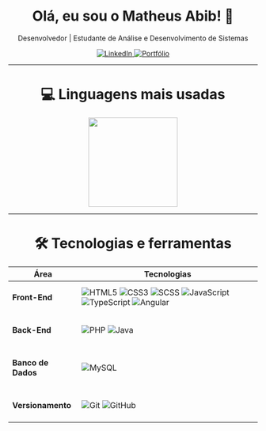 <h1 align="center">Olá, eu sou o Matheus Abib! 👋</h1>

<p align="center">
  Desenvolvedor | Estudante de Análise e Desenvolvimento de Sistemas
</p>

<div align="center">
  <a href="https://www.linkedin.com/in/matheusabib/" target="_blank">
    <img src="https://img.shields.io/badge/LinkedIn-0077B5?style=for-the-badge&logo=linkedin&logoColor=white" alt="LinkedIn" />
  </a>
  <a href="https://matheus-abib-portifolio.up.railway.app/" target="_blank">
    <img src="https://img.shields.io/badge/Portfólio-000000?style=for-the-badge&logo=about-dot-me&logoColor=white" alt="Portfólio" />
  </a>
</div>


---

<div align="center">
  <h1>💻 Linguagens mais usadas</h1>
  <img height="180em" src="https://github-readme-stats.vercel.app/api/top-langs/?username=MatheusAbib&layout=compact&langs_count=10&hide=jupyter%20notebook&theme=radical" />
</div>

---

<div align="center">
  <h1>🛠 Tecnologias e ferramentas</h1>
</div>

<div align="center">
  <table>
    <thead>
      <tr>
        <th><strong>Área</strong></th>
        <th><strong>Tecnologias</strong></th>
      </tr>
    </thead>
    <tbody>
      <tr>
        <td><strong><br>Front-End<br><br></strong></td>
        <td>
          <img src="https://img.shields.io/badge/-HTML5-E34F26?style=flat-square&logo=html5&logoColor=white" alt="HTML5" />
          <img src="https://img.shields.io/badge/-CSS3-1572B6?style=flat-square&logo=css3&logoColor=white" alt="CSS3" />
          <img src="https://img.shields.io/badge/-SCSS-CC6699?style=flat-square&logo=sass&logoColor=white" alt="SCSS" />
          <img src="https://img.shields.io/badge/-JavaScript-F7DF1E?style=flat-square&logo=javascript&logoColor=000" alt="JavaScript" />
          <img src="https://img.shields.io/badge/-TypeScript-3178C6?style=flat-square&logo=typescript&logoColor=white" alt="TypeScript" />
          <img src="https://img.shields.io/badge/-Angular-DD0031?style=flat-square&logo=angular&logoColor=white" alt="Angular" />
        </td>
      </tr>
      <tr>
        <td><strong><br>Back-End<br><br></strong></td>
        <td>
          <img src="https://img.shields.io/badge/-PHP-777BB4?style=flat-square&logo=php&logoColor=white" alt="PHP" />
          <img src="https://img.shields.io/badge/-Java-007396?style=flat-square&logo=java&logoColor=white" alt="Java" />
        </td>
      </tr>
      <tr>
        <td><strong><br>Banco de Dados<br><br></strong></td>
        <td>
          <img src="https://img.shields.io/badge/-MySQL-4479A1?style=flat-square&logo=mysql&logoColor=white" alt="MySQL" />
        </td>
      </tr>
      <tr>
        <td><strong><br>Versionamento<br><br></strong></td>
        <td>
          <img src="https://img.shields.io/badge/-Git-F05032?style=flat-square&logo=git&logoColor=white" alt="Git" />
          <img src="https://img.shields.io/badge/-GitHub-181717?style=flat-square&logo=github&logoColor=white" alt="GitHub" />
        </td>
      </tr>
    </tbody>
  </table>
</div>
